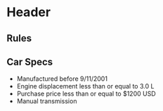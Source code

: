 <!-- TITLE: Rally Cars -->
<!-- SUBTITLE: A quick summary of Rally Cars -->

# Header

## Rules

## Car Specs
* Manufactured before 9/11/2001
* Engine displacement less than or equal to 3.0 L
* Purchase price less than or equal to $1200 USD
* Manual transmission